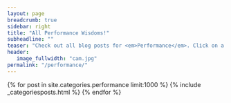 ```yaml
---
layout: page
breadcrumb: true
sidebar: right
title: "All Performance Wisdoms!"
subheadline: ""
teaser: "Check out all blog posts for <em>Performance</em>. Click on a headline to read the teaser."
header:
   image_fullwidth: "cam.jpg"
permalink: "/performance/"
---
```

{% for post in site.categories.performance limit:1000 %}
  {% include  _categoriesposts.html %}
{% endfor %}
